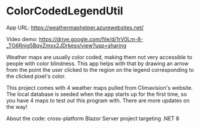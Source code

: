 # ColorCodedLegendUtil

App URL: https://weathermaphelper.azurewebsites.net/

Video demo: https://drive.google.com/file/d/1rV0Lm-8-_TG6Rnig5BqyZmxx2JDrkesv/view?usp=sharing

Weather maps are usually color coded, making them not very accessible to people with color blindness. This app helps with that by drawing an arrow from the point the user clicked to the region on the legend corresponding to the clicked pixel's color.

This project comes with 4 weather maps pulled from Climavision's website. The local database is seeded when the app starts up for the first time, so you have 4 maps to test out this program with. There are more updates on the way!

About the code: cross-platform Blazor Server project targeting .NET 8
